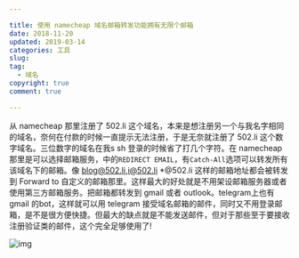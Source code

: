 ```yaml
---

title: 使用 namecheap 域名邮箱转发功能拥有无限个邮箱
date: 2018-11-20
updated: 2019-03-14
categories: 工具
slug:
tag:
  - 域名
copyright: true
comment: true

---
```


从 namecheap 那里注册了 502.li 这个域名，本来是想注册另一个与我名字相同的域名，奈何在付款的时候一直提示无法注册，于是无奈就注册了 502.li 这个数字域名。三位数字的域名在我s sh 登录的时候省了打几个字符。在 namecheap 那里是可以选择邮箱服务，中的`REDIRECT EMAIL`，有`Catch-All`选项可以转发所有该域名下的邮箱。像 blog@502.li,i@502.li *@502.li 这样的邮箱地址都会被转发到 Forward to 自定义的邮箱那里。这样最大的好处就是不用架设邮箱服务器或者使用第三方邮箱服务。把邮箱都转发到 gmail 或者 outlook。telegram上也有gmail 的bot，这样就可以用 telegram 接受域名邮箱的邮件，同时又不用登录邮箱，是不是很方便快捷。但最大的缺点就是不能发送邮件，但对于那些至于要接收注册验证类的邮件，这个完全足够使用了!

![img](https://blog.k8s.li/img/img416815644.png)
